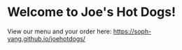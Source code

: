 # Welcome to Joe's Hot Dogs!

View our menu and your order here: 
https://soph-yang.github.io/joehotdogs/

